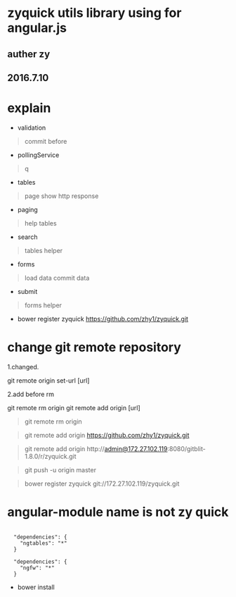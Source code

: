
# zyquick utils library using for angular.js

## auther zy
## 2016.7.10

# explain

- validation
> commit before

- pollingService
> q

- tables
> page show http response

- paging
> help tables

- search
> tables helper

- forms
> load data commit data

- submit
> forms helper


- bower register zyquick https://github.com/zhy1/zyquick.git


# change git remote repository
1.changed.

git remote origin set-url [url]

2.add before rm

git remote rm origin
git remote add origin [url]

> git remote rm origin

> git remote add origin  https://github.com/zhy1/zyquick.git

> git remote add origin http://admin@172.27.102.119:8080/gitblit-1.8.0/r/zyquick.git

> git push -u origin master

> bower register zyquick git://172.27.102.119/zyquick.git


# angular-module name is not zy quick


```

  "dependencies": {
    "ngtables": "*"
  }

  "dependencies": {
    "ngfw": "*"
  }
```

- bower install
